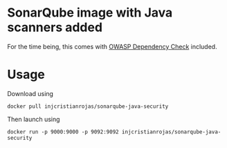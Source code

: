 # SonarQube image with Java scanners added

For the time being, this comes with
[OWASP Dependency Check](https://github.com/SonarSecurityCommunity/dependency-check-sonar-plugin)
included.

# Usage

Download using 

```shell
docker pull injcristianrojas/sonarqube-java-security
```

Then launch using 

```shell
docker run -p 9000:9000 -p 9092:9092 injcristianrojas/sonarqube-java-security
```
